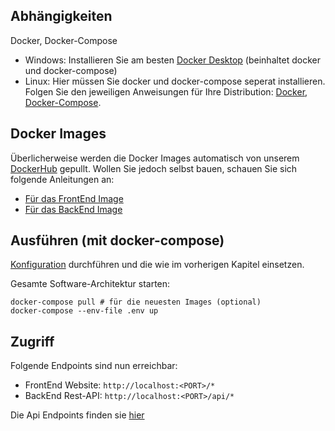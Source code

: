 ## Abhängigkeiten
Docker, Docker-Compose
- Windows: Installieren Sie am besten [Docker Desktop](https://docs.docker.com/docker-for-windows/install/) (beinhaltet docker und docker-compose) 
- Linux: Hier müssen Sie docker und docker-compose seperat installieren. Folgen Sie den jeweiligen Anweisungen für Ihre Distribution: [Docker](https://docs.docker.com/engine/install/), [Docker-Compose](https://docs.docker.com/compose/install/).


## Docker Images
Überlicherweise werden die Docker Images automatisch von unserem [DockerHub](https://hub.docker.com/u/amoslinter/) gepullt.
Wollen Sie jedoch selbst bauen, schauen Sie sich folgende Anleitungen an:
* [Für das FrontEnd Image](https://github.com/amosproj/amos-ss2021-is-project-linter/blob/main/frontend/README.md)
* [Für das BackEnd Image](https://github.com/amosproj/amos-ss2021-is-project-linter/blob/main/server/README.md)

## Ausführen (mit docker-compose)
[Konfiguration](Konfiguration.md) durchführen und die wie im vorherigen Kapitel einsetzen.

Gesamte Software-Architektur starten:
```shell
docker-compose pull # für die neuesten Images (optional)
docker-compose --env-file .env up
```

## Zugriff
Folgende Endpoints sind nun erreichbar:
* FrontEnd Website: `http://localhost:<PORT>/*`
* BackEnd Rest-API: `http://localhost:<PORT>/api/*`

Die Api Endpoints finden sie [hier](API.md)
